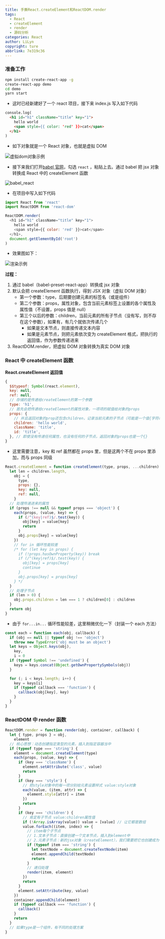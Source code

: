 ```yaml
---
title: 手撕React.createElement和ReactDOM.render
tags:
  - React
  - createElement
  - render
  - 源码分析
categories: React
author: LiLyn
copyright: ture
abbrlink: 7e319c36
---
```


### 准备工作

```bash
npm install create-react-app -g
create-react-app demo
cd demo
yarn start
```

<!--more-->

- 这时已经新建好了一个 react 项目，接下来 index.js 写入如下代码

```html
console.log(
  <h1 id="h1" className="title" key="1">
    hello world
    <span style={{ color: 'red' }}>cat</span>
  </h1>
)
```

- 如下对象就是一个 React 对象，也就是虚拟 DOM

![虚拟dom对象示例](https://img-blog.csdnimg.cn/img_convert/723b629d0e10b5bd476871bed912c40b.png)

- 接下来我们打开[babel 官网](https://www.babeljs.cn/repl)，勾选 `react` ，粘贴上去。通过 babel 把 jsx 对象转换成 React 中的 createElement 函数

![babel_react](https://img-blog.csdnimg.cn/img_convert/c9c1436f832951ebbe63cb587d77585f.png)

- 在项目中写入如下代码

```js
import React from 'react'
import ReactDOM from 'react-dom'

ReactDOM.render(
  <h1 id="h1" className="title" key="1">
    hello world
    <span style={{ color: 'red' }}>cat</span>
  </h1>,
  document.getElementById('root')
)
```

- 效果图如下：

![渲染示例](https://img-blog.csdnimg.cn/img_convert/1e643e0830b8155a555ee3261eed6a4a.png)

**过程：**

1. 通过 babel（babel-preset-react-app）转换成 jsx 对象
2. 默认会把 createElement 函数执行，得到 JSX 对象（虚拟 DOM 对象）
   - 第一个参数：type，后期要创建元素的标签名（或是组件）
   - 第二个参数：props，属性对象，包含当前元素标签上设置的各个属性及属性值（不设置，props 值是 null）
   - 第三个以后的参数：children，当前元素的所有子节点（没有写，则不存在这个参数），如果有，有几个就依次传递几个
     - 如果是文本节点，则直接传递文本内容
     - 如果是元素节点，则把元素依次变为 createElement 格式，把执行的返回值，作为参数传递进来
3. ReactDOM.render，把虚拟 DOM 对象转换为真实 DOM 对象

### React 中 createElement 函数

**React.createElement 返回值**

```js
{
  $$typeof: Symbol(react.element),
  key: null,
  ref: null,
  // 存储的是传递给createElement的第一个参数
  type: 'h1',
  // 首先会把传递给createElement的属性对象，一项项的赋值给对象的props
  props: {
    // 并且返回对象的prop还包含children，记录当前元素的子节点（可能是一个值{字符串或JSX返回的对象}，如果有多个子节点，则其是一个数组）
    children: 'hello world',
    className: 'title',
    id: 'title',
  }, // 即使没有传递任何属性，也没有任何的子节点，返回对象的props也是一个{}
}
```

- 这里需要注意，key 和 ref 虽然都在 props 里，但是这两个不在 props 里添加，而与 props 同级

```js
React.createElement = function createElement(type, props, ...children) {
  let len = children.length,
    obj = {
      type,
      props: {},
      key: null,
      ref: null,
    }
  // 处理传递进来的属性
  if (props !== null && typeof props === 'object') {
    each(props, (value, key) => {
      if (/^(key|ref)$/.test(key)) {
        obj[key] = value[key]
        return
      }
      obj.props[key] = value[key]
    })
    // for in 循环性能较差
    /* for (let key in props) {
      if (!props.hasOwnProperty(key)) break
      if (/^(key|ref)$/.test(key)) {
        obj[key] = props[key]
        continue
      }
      obj.props[key] = props[key]
    } */
  }
  // 处理子节点
  if (len > 0) {
    obj.props.children = len === 1 ? children[0] : children
  }
  return obj
}
```

- 由于 `for...in...` 循环性能较差，这里稍微优化一下（封装一个 each 方法）

```js
const each = function each(obj, callback) {
  if (obj == null || typeof obj !== 'object')
    throw new TypeError('obj must be an object')
  let keys = Object.keys(obj),
    key,
    i = 0
  if (typeof Symbol !== 'undefined') {
    keys = keys.concat(Object.getOwnPropertySymbols(obj))
  }

  for (; i < keys.length; i++) {
    key = keys[i]
    if (typeof callback === 'function') {
      callback(obj[key], key)
    }
  }
}
```

### ReactDOM 中 render 函数

```js
ReactDOM.render = function render(obj, container, callback) {
  let { type, props } = obj,
    element
  // 核心思想：动态创建指定类型的元素，插入到指定容器当中
  if (typeof type === 'string') {
    element = document.createElement(type)
    each(props, (value, key) => {
      if (key === 'className') {
        element.setAttribute('class', value)
        return
      }
      if (key === 'style') {
        // 把style对象中的每一项分别给元素设置样式 value:style对象
        each(value, (item, attr) => {
          element.style[attr] = item
        })
        return
      }
      if (key === 'children') {
        // 肯定有子节点 value:children属性值
        if (!Array.isArray(value)) value = [value] // 让它都是数组
        value.forEach((item, index) => {
          // item每个子节点
          // 1.文本子节点：直接创建一个文本节点，插入到element中
          // 2.元素子节点：新的jsx对象（createElement），我们需要把它也创建成为一个元素标签，插入到element中即可
          if (typeof item === 'string') {
            let textNode = document.createTextNode(item)
            element.appendChild(textNode)
            return
          }
          // 递归处理
          render(item, element)
        })
        return
      }
      element.setAttribute(key, value)
    })
    container.appendChild(element)
    if (typeof callback === 'function') {
      callback()
    }
    return
  }
  // 如果type是一个组件，有不同的处理方案
}
```